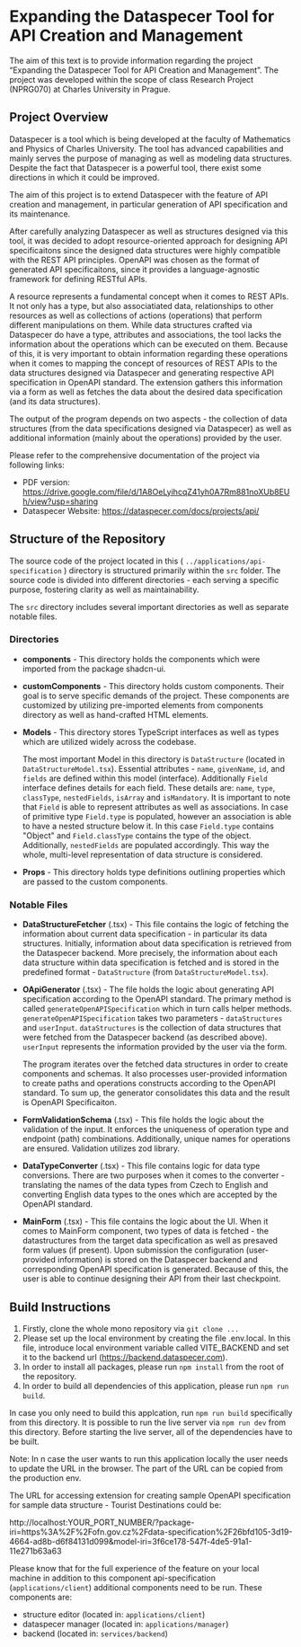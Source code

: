 # Expanding the Dataspecer Tool for API Creation and Management

The aim of this text is to provide information regarding the project “Expanding the Dataspecer Tool for API Creation and Management”. The project was developed within the scope of class Research Project (NPRG070) at Charles University in Prague.

## Project Overview

Dataspecer is a tool which is being developed at the faculty of Mathematics and Physics of Charles University. The tool has advanced capabilities and mainly serves the purpose of managing as well as modeling data structures. Despite the fact that Dataspecer is a powerful tool, there exist some directions in which it could be improved.

The aim of this project is to extend Dataspecer with the feature of API creation and management, in particular generation of API specification and its maintenance.

After carefully analyzing Dataspecer as well as structures designed via this tool, it was decided to adopt resource-oriented approach for designing API specificaitons since the designed data structures were highly compatible with the REST API principles. OpenAPI was chosen as the format of generated API specificaitons, since it provides a language-agnostic framework for defining RESTful APIs.

A resource represents a fundamental concept when it comes to REST APIs. It not only has a type, but also associatiated data, relationships to other resources as well as collections of actions (operations) that perform different manipulations on them. While data structures crafted via Dataspecer do have a type, attributes and associations, the tool lacks the information about the operations which can be executed on them. Because of this, it is very important to obtain information regarding these operations when it comes to mapping the concept of resources of REST APIs to the data structures designed via Dataspecer and generating respective API specification in OpenAPI standard. The extension gathers this information via a form as well as fetches the data about the desired data specification (and its data structures).

The output of the program depends on two aspects - the collection of data structures (from the data specifications designed via Dataspecer) as well as additional information (mainly about the operations) provided by the user.

Please refer to the comprehensive documentation of the project via following links:

- PDF version: https://drive.google.com/file/d/1A8OeLyihcqZ41yh0A7Rm881noXUb8EUh/view?usp=sharing
- Dataspecer Website: https://dataspecer.com/docs/projects/api/

## Structure of the Repository

The source code of the project located in this ( `../applications/api-specification` ) directory is structured primarily within the `src` folder. The source code is divided into different directories - each serving a specific purpose, fostering clarity as well as maintainability.

The `src` directory includes several important directories as well as separate notable files.

### Directories

- **components** - This directory holds the components which were imported from the package shadcn-ui.
- **customComponents** - This directory holds custom components. Their goal is to serve specific demands of the project. These components are customized by utilizing pre-imported elements from components directory as well as hand-crafted HTML elements.
- **Models** - This directory stores TypeScript interfaces as well as types which are utilized widely across the codebase.

  The most important Model in this directory is `DataStructure` (located in `DataStructureModel.tsx`). Essential attributes - `name`, `givenName`, `id`, and `fields` are defined within this model (interface). Additionally `Field` interface defines details for each field. These details are: `name`, `type`, `classType`, `nestedFields`, `isArray` and `isMandatory`. It is important to note that `Field` is able to represent attributes as well as associations. In case of primitive type `Field.type` is populated, however an association is able to have a nested structure below it. In this case `Field.type` contains "Object" and `Field.classType` contains the type of the object. Additionally, `nestedFields` are populated accordingly. This way the whole, multi-level representation of data structure is considered.

- **Props** - This directory holds type definitions outlining properties which are passed to the custom components.

### Notable Files

- **DataStructureFetcher** (.tsx) - This file contains the logic of fetching the information about current data specification - in particular its data structures. Initially, information about data specification is retrieved from the Dataspecer backend. More precisely, the information about each data structure within data specification is fetched and is stored in the predefined format - `DataStructure` (from `DataStructureModel.tsx`).

- **OApiGenerator** (.tsx) - The file holds the logic about generating API specification according to the OpenAPI standard. The primary method is called `generateOpenAPISpecification` which in turn calls helper methods. `generateOpenAPISpecification` takes two parameters - `dataStructures` and `userInput`.
  `dataStructures` is the collection of data structures that were fetched from the Dataspecer backend (as described above). `userInput` represents the information provided by the user via the form.

  The program iterates over the fetched data structures in order to create components and schemas. It also processes user-provided information to create paths and operations constructs according to the OpenAPI standard. To sum up, the generator consolidates this data and the result is OpenAPI Specificaiton.

- **FormValidationSchema** (.tsx) - This file holds the logic about the validation of the input. It enforces the uniqueness of operation type and endpoint (path) combinations. Additionally, unique names for operations are ensured. Validation utilizes zod library.

- **DataTypeConverter** (.tsx) - This file contains logic for data type conversions. There are two purposes when it comes to the converter - translating the names of the data types from Czech to English and converting English data types to the ones which are accepted by the OpenAPI standard.

- **MainForm** (.tsx) - This file contains the logic about the UI. When it comes to MainForm component, two types of data is fetched - the datastructures from the target data specification as well as presaved form values (if present). Upon submission the configuration (user-provided information) is stored on the Dataspecer backend and corresponding OpenAPI specification is generated. Because of this, the user is able to continue designing their API from their last checkpoint.

## Build Instructions

1. Firstly, clone the whole mono repository via `git clone ...`
2. Please set up the local environment by creating the file .env.local. In this file, introduce local environment variable called VITE_BACKEND and set it to the backend url (https://backend.dataspecer.com).
3. In order to install all packages, please run `npm install` from the root of the repository.
4. In order to build all dependencies of this application, please run `npm run build`.

In case you only need to build this applcation, run `npm run build` specifically from this directory.
It is possible to run the live server via `npm run dev` from this directory. Before starting the live server, all of the dependencies have to be built.

Note: In n case the user wants to run this application locally the user needs to update the URL in the browser.
The part of the URL can be copied from the production env.

The URL for accessing extension for creating sample OpenAPI specification for sample data structure - Tourist Destinations could be:

http://localhost:YOUR_PORT_NUMBER/?package-iri=https%3A%2F%2Fofn.gov.cz%2Fdata-specification%2F26bfd105-3d19-4664-ad8b-d6f84131d099&model-iri=3f6ce178-547f-4de5-91a1-11e271b63a63

Please know that for the full experience of the feature on your local machine in addition to this component api-specification (`applications/client`) additional components need to be run. These components are:

- structure editor (located in: `applications/client`)
- dataspecer manager (located in: `applications/manager`)
- backend (located in: `services/backend`)
